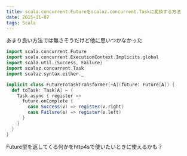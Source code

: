 ```yaml
---
title: scala.concurrent.Futureをscalaz.concurrent.Taskに変換する方法
date: 2015-11-07
tags: Scala
---
```


あまり良い方法では無さそうだけど他に思いつかなかった

```scala
import scala.concurrent.Future
import scala.concurrent.ExecutionContext.Implicits.global
import scala.util.{Success, Failure}
import scalaz.concurrent.Task
import scalaz.syntax.either._

implicit class FutureToTaskTransformer[+A](future: Future[A]) {
  def toTask: Task[A] = {
    Task.async { register =>
      future.onComplete {
        case Success(v) => register(v.right)
        case Failure(e) => register(e.left)
      }
    }
  }
}
```

Future型を返してくる何かをhttp4sで使いたいときに使えるかも？

